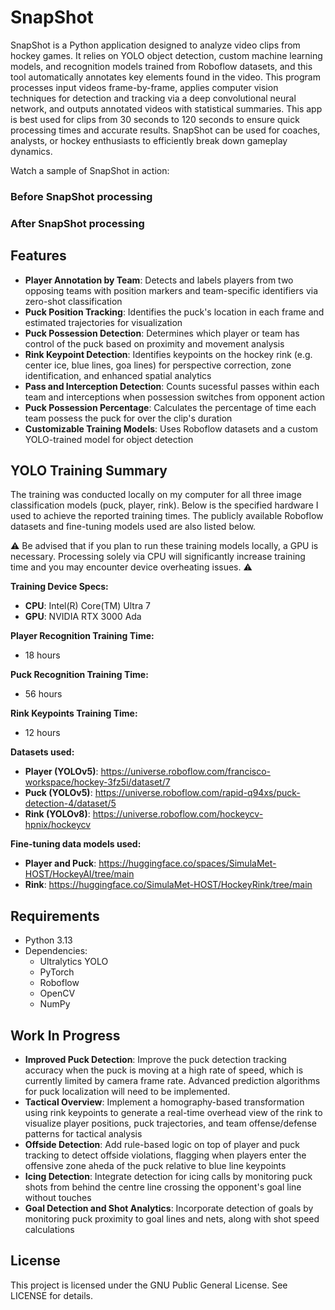 # SnapShot
SnapShot is a Python application designed to analyze video clips from hockey games. It relies on YOLO object detection, custom machine learning models, and recognition models trained from Roboflow datasets, and this tool automatically annotates key elements found in the video. This program processes input videos frame-by-frame, applies computer vision techniques for detection and tracking via a deep convolutional neural network, and outputs annotated videos with statistical summaries. This app is best used for clips from 30 seconds to 120 seconds to ensure quick processing times and accurate results. SnapShot can be used for coaches, analysts, or hockey enthusiasts to efficiently break down gameplay dynamics.

Watch a sample of SnapShot in action:
### Before SnapShot processing
[](https://github.com/user-attachments/assets/7fd4311b-6692-468c-8a49-b977d13f9174)

### After SnapShot processing
[](https://github.com/user-attachments/assets/9523a3b1-15fc-441a-8618-b74015f6869b)

## Features
* **Player Annotation by Team**: Detects and labels players from two opposing teams with position markers and team-specific identifiers via zero-shot classification
* **Puck Position Tracking**: Identifies the puck's location in each frame and estimated trajectories for visualization
* **Puck Possession Detection**: Determines which player or team has control of the puck based on proximity and movement analysis
* **Rink Keypoint Detection**: Identifies keypoints on the hockey rink (e.g. center ice, blue lines, goa lines) for perspective correction, zone identification, and enhanced spatial analytics
* **Pass and Interception Detection**: Counts sucessful passes within each team and interceptions when possession switches from opponent action
* **Puck Possession Percentage**: Calculates the percentage of time each team possess the puck for over the clip's duration
* **Customizable Training Models**: Uses Roboflow datasets and a custom YOLO-trained model for object detection

## YOLO Training Summary
The training was conducted locally on my computer for all three image classification models (puck, player, rink). Below is the specified hardware I used to achieve the reported training times. The publicly available Roboflow datasets and fine-tuning models used are also listed below.

⚠️ Be advised that if you plan to run these training models locally, a GPU is necessary. Processing solely via CPU will significantly increase training time and you may encounter device overheating issues. ⚠️

**Training Device Specs:**
  * **CPU**: Intel(R) Core(TM) Ultra 7
  * **GPU**: NVIDIA RTX 3000 Ada

**Player Recognition Training Time:**
  * 18 hours

**Puck Recognition Training Time:**
  * 56 hours

**Rink Keypoints Training Time:**
  * 12 hours

**Datasets used:**
  * **Player (YOLOv5)**: https://universe.roboflow.com/francisco-workspace/hockey-3fz5i/dataset/7
  * **Puck (YOLOv5)**: https://universe.roboflow.com/rapid-q94xs/puck-detection-4/dataset/5
  * **Rink (YOLOv8)**: https://universe.roboflow.com/hockeycv-hpnix/hockeycv

**Fine-tuning data models used:**
* **Player and Puck**: https://huggingface.co/spaces/SimulaMet-HOST/HockeyAI/tree/main
* **Rink**: https://huggingface.co/SimulaMet-HOST/HockeyRink/tree/main

## Requirements
* Python 3.13
* Dependencies:
  * Ultralytics YOLO
  * PyTorch
  * Roboflow
  * OpenCV
  * NumPy

## Work In Progress
* **Improved Puck Detection**: Improve the puck detection tracking accuracy when the puck is moving at a high rate of speed, which is currently limited by camera frame rate. Advanced prediction algorithms for puck localization will need to be implemented.
* **Tactical Overview**: Implement a homography-based transformation using rink keypoints to generate a real-time overhead view of the rink to visualize player positions, puck trajectories, and team offense/defense patterns for tactical analysis
* **Offside Detection**: Add rule-based logic on top of player and puck tracking to detect offside violations, flagging when players enter the offensive zone aheda of the puck relative to blue line keypoints
* **Icing Detection**: Integrate detection for icing calls by monitoring puck shots from behind the centre line crossing the opponent's goal line without touches
* **Goal Detection and Shot Analytics**: Incorporate detection of goals by monitoring puck proximity to goal lines and nets, along with shot speed calculations

## License
This project is licensed under the GNU Public General License. See LICENSE for details.
